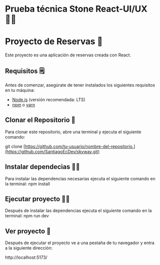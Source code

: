 # Prueba técnica Stone React-UI/UX 👨‍🚀

# Proyecto de Reservas 🛫

Este proyecto es una aplicación de reservas creada con React.

## Requisitos 🗒

Antes de comenzar, asegúrate de tener instalados los siguientes requisitos en tu máquina:

- [Node.js](https://nodejs.org/) (versión recomendada: LTS)
- [npm](https://www.npmjs.com/) o [yarn](https://yarnpkg.com/)

## Clonar el Repositorio 🌟

Para clonar este repositorio, abre una terminal y ejecuta el siguiente comando:

git clone [https://github.com/tu-usuario/nombre-del-repositorio.](https://github.com/SantiagoEcDev/skyway.git)

## Instalar dependecias 🤹‍♂️

Para instalar las dependencias necesarias ejecuta el siguiente comando en la terminal:
npm install

## Ejecutar proyecto 👨‍💻

Después de instalar las dependencias ejecuta el siguiente comando en la terminal:
npm run dev

## Ver proyecto 👀

Después de ejecutar el proyecto ve a una pestaña de tu navegador y entra a la siguiente dirección:

http://localhost:5173/
